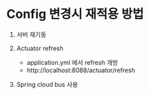 
# Config 변경시 재적용 방법


1. 서버 재기동
   
2. Actuator refresh
    - application.yml 에서 refresh 개방
    - http://localhost:8088/actuator/refresh
   
3. Spring cloud bus 사용

